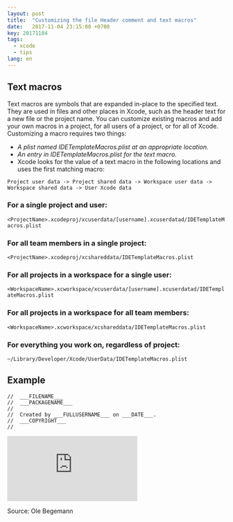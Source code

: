 ```yaml
---
layout: post
title:  "Customizing the file Header comment and text macros"
date:   2017-11-04 23:15:00 +0700
key: 20171104
tags:
  - xcode
  - tips
lang: en
---
```


## Text macros
Text macros are symbols that are expanded in-place to the specified text. They are used in files and other places in Xcode, such as the header text for a new file or the project name. You can customize existing macros and add your own macros in a project, for all users of a project, or for all of Xcode. Customizing a macro requires two things:
<!-- more -->
- *A plist named IDETemplateMacros.plist at an appropriate location.*
- *An entry in IDETemplateMacros.plist for the text macro.*
-
  Xcode looks for the value of a text macro in the following locations and uses the first matching macro:
```
Project user data -> Project shared data -> Workspace user data -> Workspace shared data -> User Xcode data
```

<!-- ![](/assets/images/xcode-file-header-comment.png) -->

### For a single project and user:
  `<ProjectName>.xcodeproj/xcuserdata/[username].xcuserdatad/IDETemplateMacros.plist`
### For all team members in a single project:
  `<ProjectName>.xcodeproj/xcshareddata/IDETemplateMacros.plist`
### For all projects in a workspace for a single user:
  `<WorkspaceName>.xcworkspace/xcuserdata/[username].xcuserdatad/IDETemplateMacros.plist`
### For all projects in a workspace for all team members:
  `<WorkspaceName>.xcworkspace/xcshareddata/IDETemplateMacros.plist`
### For everything you work on, regardless of project:
  `~/Library/Developer/Xcode/UserData/IDETemplateMacros.plist`


## Example
```
//  ___FILENAME___
//  ___PACKAGENAME___
//
//  Created by ___FULLUSERNAME___ on ___DATE___.
//  ___COPYRIGHT___
//
```
![Text macros reference](https://help.apple.com/xcode/mac/9.0/index.html?localePath=en.lproj#/dev7fe737ce0)


Source: Ole Begemann
